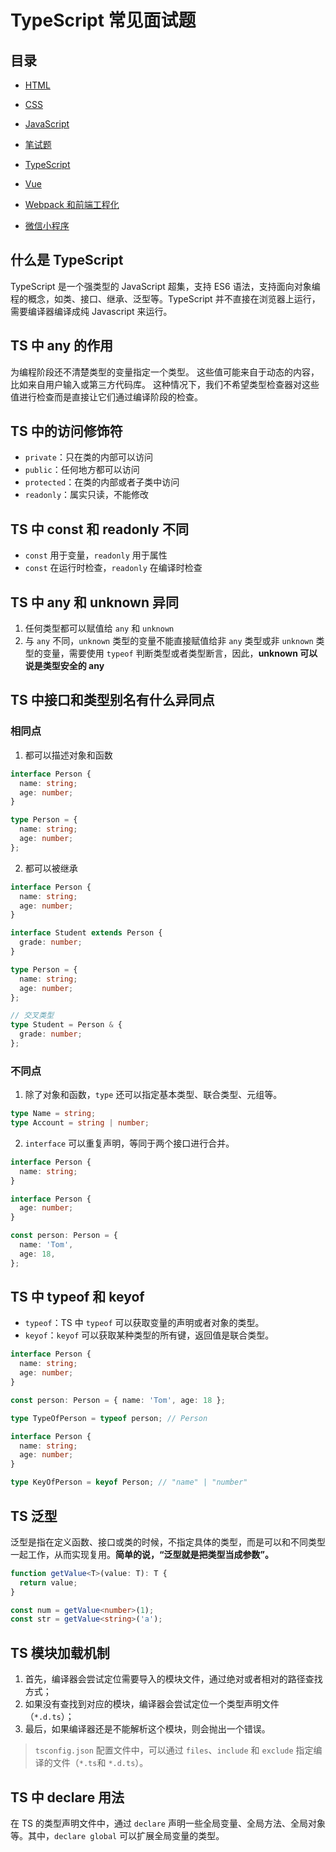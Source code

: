 # TypeScript 常见面试题



## 目录

- [HTML](../html/html.md)

- [CSS](../css/css.md)

- [JavaScript](../js/js.md)

- [笔试题](../code/code.md)

- [TypeScript](../typescript/typescript.md)

- [Vue](../vue/vue.md)

- [Webpack 和前端工程化](../webpack/webpack.md)

- [微信小程序](../mini-program/mini-program.md)



## 什么是 TypeScript

TypeScript 是一个强类型的 JavaScript 超集，支持 ES6 语法，支持面向对象编程的概念，如类、接口、继承、泛型等。TypeScript 并不直接在浏览器上运行，需要编译器编译成纯 Javascript 来运行。



## TS 中 any 的作用

为编程阶段还不清楚类型的变量指定一个类型。 这些值可能来自于动态的内容，比如来自用户输入或第三方代码库。 这种情况下，我们不希望类型检查器对这些值进行检查而是直接让它们通过编译阶段的检查。



## TS 中的访问修饰符

- `private`：只在类的内部可以访问
- `public`：任何地方都可以访问
- `protected`：在类的内部或者子类中访问
- `readonly`：属实只读，不能修改



## TS 中 const 和 readonly 不同

- `const` 用于变量，`readonly` 用于属性
- `const` 在运行时检查，`readonly` 在编译时检查



## TS 中 any 和 unknown 异同

1. 任何类型都可以赋值给 `any` 和 `unknown`
2. 与 `any` 不同，`unknown` 类型的变量不能直接赋值给非 `any` 类型或非 `unknown` 类型的变量，需要使用 `typeof` 判断类型或者类型断言，因此，**unknown 可以说是类型安全的 any**



## TS 中接口和类型别名有什么异同点

### 相同点

1. 都可以描述对象和函数

```typescript
interface Person {
  name: string;
  age: number;
}
```

```typescript
type Person = {
  name: string;
  age: number;
};
```

2. 都可以被继承

```typescript
interface Person {
  name: string;
  age: number;
}

interface Student extends Person {
  grade: number;
}
```

```typescript
type Person = {
  name: string;
  age: number;
};

// 交叉类型
type Student = Person & {
  grade: number;
};
```

### 不同点

1. 除了对象和函数，`type` 还可以指定基本类型、联合类型、元组等。

```typescript
type Name = string;
type Account = string | number;
```

2. `interface` 可以重复声明，等同于两个接口进行合并。

```typescript
interface Person {
  name: string;
}

interface Person {
  age: number;
}

const person: Person = {
  name: 'Tom',
  age: 18,
};
```



## TS 中 typeof 和 keyof

- `typeof`：TS 中 `typeof` 可以获取变量的声明或者对象的类型。
- `keyof`：`keyof` 可以获取某种类型的所有键，返回值是联合类型。

```typescript
interface Person {
  name: string;
  age: number;
}

const person: Person = { name: 'Tom', age: 18 };

type TypeOfPerson = typeof person; // Person
```

```typescript
interface Person {
  name: string;
  age: number;
}

type KeyOfPerson = keyof Person; // "name" | "number"
```



## TS 泛型

泛型是指在定义函数、接口或类的时候，不指定具体的类型，而是可以和不同类型一起工作，从而实现复用。**简单的说，“泛型就是把类型当成参数”。**

```typescript
function getValue<T>(value: T): T {
  return value;
}

const num = getValue<number>(1);
const str = getValue<string>('a');
```



## TS 模块加载机制

1. 首先，编译器会尝试定位需要导入的模块文件，通过绝对或者相对的路径查找方式；
2. 如果没有查找到对应的模块，编译器会尝试定位一个类型声明文件（`*.d.ts`）；
3. 最后，如果编译器还是不能解析这个模块，则会抛出一个错误。

> `tsconfig.json` 配置文件中，可以通过 `files`、`include` 和 `exclude` 指定编译的文件（`*.ts`和 `*.d.ts`）。



## TS 中 declare 用法

在 TS 的类型声明文件中，通过 `declare` 声明一些全局变量、全局方法、全局对象等。其中，`declare global` 可以扩展全局变量的类型。